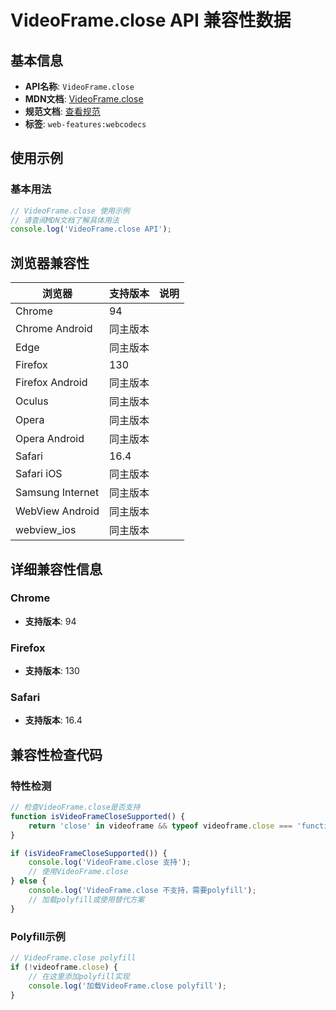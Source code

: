 # VideoFrame.close API 兼容性数据

## 基本信息

- **API名称**: `VideoFrame.close`
- **MDN文档**: [VideoFrame.close](https://developer.mozilla.org/docs/Web/API/VideoFrame/close)
- **规范文档**: [查看规范](https://w3c.github.io/webcodecs/#dom-videoframe-close)
- **标签**: `web-features:webcodecs`

## 使用示例

### 基本用法

```javascript
// VideoFrame.close 使用示例
// 请查阅MDN文档了解具体用法
console.log('VideoFrame.close API');
```

## 浏览器兼容性

| 浏览器 | 支持版本 | 说明 |
|--------|----------|------|
| Chrome | 94 |  |
| Chrome Android | 同主版本 |  |
| Edge | 同主版本 |  |
| Firefox | 130 |  |
| Firefox Android | 同主版本 |  |
| Oculus | 同主版本 |  |
| Opera | 同主版本 |  |
| Opera Android | 同主版本 |  |
| Safari | 16.4 |  |
| Safari iOS | 同主版本 |  |
| Samsung Internet | 同主版本 |  |
| WebView Android | 同主版本 |  |
| webview_ios | 同主版本 |  |

## 详细兼容性信息

### Chrome

- **支持版本**: 94

### Firefox

- **支持版本**: 130

### Safari

- **支持版本**: 16.4

## 兼容性检查代码

### 特性检测

```javascript
// 检查VideoFrame.close是否支持
function isVideoFrameCloseSupported() {
    return 'close' in videoframe && typeof videoframe.close === 'function';
}

if (isVideoFrameCloseSupported()) {
    console.log('VideoFrame.close 支持');
    // 使用VideoFrame.close
} else {
    console.log('VideoFrame.close 不支持，需要polyfill');
    // 加载polyfill或使用替代方案
}
```

### Polyfill示例

```javascript
// VideoFrame.close polyfill
if (!videoframe.close) {
    // 在这里添加polyfill实现
    console.log('加载VideoFrame.close polyfill');
}
```

